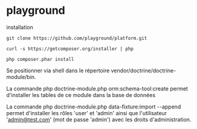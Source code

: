 playground
==========

installation

    git clone https://github.com/playground/platform.git
 
    curl -s https://getcomposer.org/installer | php
 
    php composer.phar install
 

Se positionner via shell dans le répertoire vendor/doctrine/doctrine-module/bin.

La commande php doctrine-module.php orm:schema-tool:create permet d'installer les tables de ce module dans la base de données

La commande php doctrine-module.php data-fixture:import --append permet d'installer les rôles 'user' et 'admin' ainsi que l'utilisateur 'admin@test.com' (mot de passe 'admin') avec les droits d'administration.

